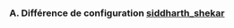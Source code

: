 ### A. Différence de configuration [siddharth_shekar](https://bitbucket.org/siddharth_shekar/ryzen-3700x-asus-prime-x570-efi/src/master/EFI/OC/config.plist)

